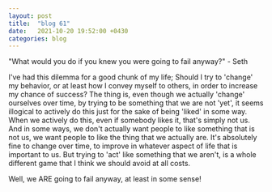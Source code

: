 ```yaml
---
layout: post
title:  "blog 61"
date:   2021-10-20 19:52:00 +0430
categories: blog
---
```


"What would you do if you knew you were going to fail anyway?" - Seth

I've had this dilemma for a good chunk of my life; Should I try to 'change' my behavior, or at least how I convey myself to others, in order to increase my chance of success? The thing is, even though we actually 'change' ourselves over time, by trying to be something that we are not 'yet', it seems illogical to actively do this just for the sake of being 'liked' in some way. When we actively do this, even if somebody likes it, that's simply not us. And in some ways, we don't actually want people to like something that is not us, we want people to like the thing that we actually are. It's absolutely fine to change over time, to improve in whatever aspect of life that is important to us. But trying to 'act' like something that we aren't, is a whole different game that I think we should avoid at all costs.


Well,  we ARE going to fail anyway, at least in some sense!
